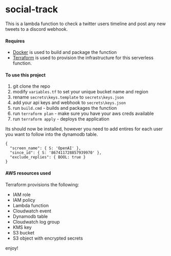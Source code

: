 # social-track

This is a lambda function to check a twitter users timeline and post any new tweets to a discord webhook.

#### Requires
- [Docker](docker.com) is used to build and package the function
- [Terraform](terraform.io) is used to provision the infrastructure for this serverless function.

#### To use this project

1. git clone the repo
2. modify `variables.tf` to set your unique bucket name and region
3. rename `secrets\keys.template` to `secrets\keys.json`
4. add your api keys and webhook to `secrets\keys.json`
5. run `build.cmd` - builds and packages the function
6. run `terraform plan` - make sure you have your aws creds available
7. run `terraform apply` - deploys the application

Its should now be installed, however you need to add entires for each user you want to follow into the dynamodb table.

    {
      "screen_name": { S: 'OpenAI' },
      "since_id": { S: '867411728857939970' },
      "exclude_replies": { BOOL: true }
    }


#### AWS resources used

Terraform provisions the following:
- IAM role
- IAM policy
- Lambda function
- Cloudwatch event
- Dynamodb table
- Cloudwatch log group
- KMS key
- S3 bucket
- S3 object with encrypted secrets

enjoy!
